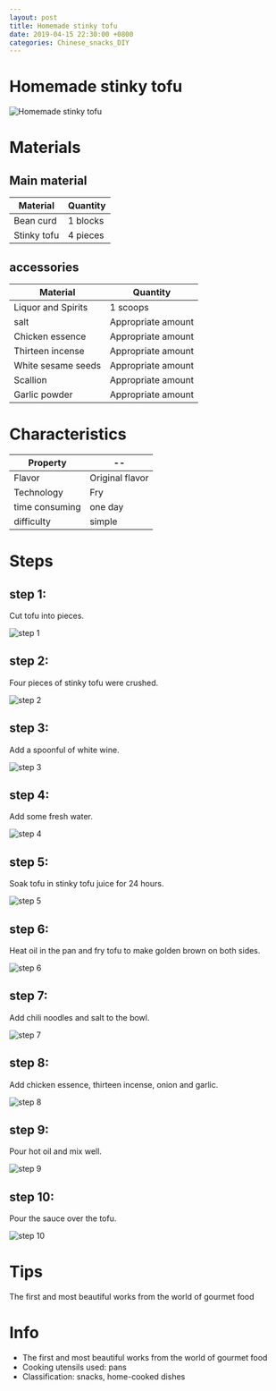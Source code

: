 ```yaml
---
layout: post
title: Homemade stinky tofu
date: 2019-04-15 22:30:00 +0800
categories: Chinese_snacks_DIY
---
```


# Homemade stinky tofu

![Homemade stinky tofu]({{site.baseurl}}/img/403747/403747.jpg)

# Materials


## Main material

Material|Quantity
--|--
Bean curd|1 blocks
Stinky tofu|4 pieces

## accessories

Material|Quantity
--|--
Liquor and Spirits|1 scoops
salt|Appropriate amount
Chicken essence|Appropriate amount
Thirteen incense|Appropriate amount
White sesame seeds|Appropriate amount
Scallion|Appropriate amount
Garlic powder|Appropriate amount

# Characteristics

Property|--
--|--
Flavor|Original flavor
Technology|Fry
time consuming|one day
difficulty|simple

# Steps

## step 1:

Cut tofu into pieces.

![step 1]({{site.baseurl}}/img/403747/1.jpg)

## step 2:

Four pieces of stinky tofu were crushed.

![step 2]({{site.baseurl}}/img/403747/2.jpg)

## step 3:

Add a spoonful of white wine.

![step 3]({{site.baseurl}}/img/403747/3.jpg)

## step 4:

Add some fresh water.

![step 4]({{site.baseurl}}/img/403747/4.jpg)

## step 5:

Soak tofu in stinky tofu juice for 24 hours.

![step 5]({{site.baseurl}}/img/403747/5.jpg)

## step 6:

Heat oil in the pan and fry tofu to make golden brown on both sides.

![step 6]({{site.baseurl}}/img/403747/6.jpg)

## step 7:

Add chili noodles and salt to the bowl.

![step 7]({{site.baseurl}}/img/403747/7.jpg)

## step 8:

Add chicken essence, thirteen incense, onion and garlic.

![step 8]({{site.baseurl}}/img/403747/8.jpg)

## step 9:

Pour hot oil and mix well.

![step 9]({{site.baseurl}}/img/403747/9.jpg)

## step 10:

Pour the sauce over the tofu.

![step 10]({{site.baseurl}}/img/403747/10.jpg)

# Tips

The first and most beautiful works from the world of gourmet food

# Info

- The first and most beautiful works from the world of gourmet food
- Cooking utensils used: pans
- Classification: snacks, home-cooked dishes